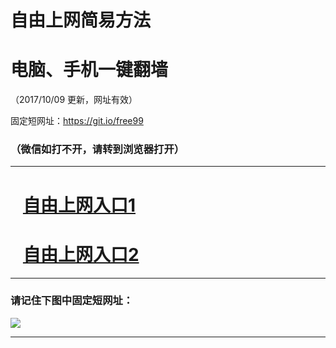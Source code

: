﻿# 自由上网简易方法

# 电脑、手机一键翻墙

（2017/10/09 更新，网址有效）

固定短网址：https://git.io/free99

### （微信如打不开，请转到浏览器打开）


***





# &nbsp;&nbsp; <a href="http://ft292248463.fwq-tz-1001.info/fwqtz01.html?t=100900132098 " target="_blank">自由上网入口1</a>
# &nbsp;&nbsp; <a href="http://ft1172824749.fwq-tz-1002.info/fwqtz02.html?t=10090016232 " target="_blank">自由上网入口2</a>
***

### 请记住下图中固定短网址：

<img src="https://s3-us-west-2.amazonaws.com/fwq-1001/yjfq-20170905okok.png" /> 


***

